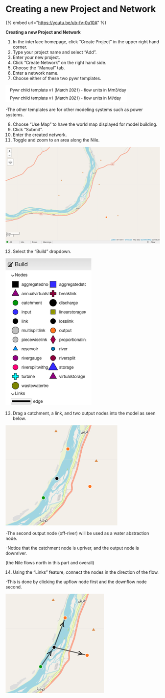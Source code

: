 # Creating a new Project and Network

{% embed url="https://youtu.be/ub-fv-0u10A" %}

**Creating a new Project and Network**

1. In the interface homepage, click “Create Project” in the upper right hand corner.
2. Type your project name and select “Add”.
3. Enter your new project.
4. Click “Create Network” on the right hand side.
5. Choose the “Manual” tab.
6. Enter a network name.
7. Choose either of these two pywr templates.

![](<../.gitbook/assets/0 (5).png>)

&#x20;             \-The other templates are for other modeling systems such as power systems.

8. Choose “Use Map” to have the world map displayed for model building.
9. Click “Submit”.
10. Enter the created network.
11. Toggle and zoom to an area along the Nile.

![](<../.gitbook/assets/1 (5).png>)

12. Select the “Build” dropdown.

![](<../.gitbook/assets/2 (4).png>)

13. Drag a catchment, a link, and two output nodes into the model as seen below.

![](<../.gitbook/assets/3 (4).png>)

&#x20;             \-The second output node (off-river) will be used as a water abstraction node.

&#x20;             \-Notice that the catchment node is upriver, and the output node is downriver.                 &#x20;

&#x20;                                         (the Nile flows north in this part and overall)



14. Using the “Links” feature, connect the nodes in the direction of the flow.

&#x20;                   \-This is done by clicking the upflow node first and the downflow node second.

![](<../.gitbook/assets/4 (4).png>)
